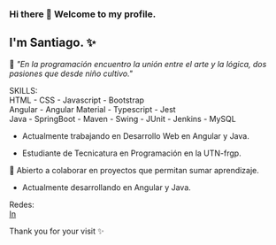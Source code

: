 ### Hi there 👋 Welcome to my profile.

## I'm Santiago. ✨

🌱 *"En la programación encuentro la unión entre el arte y la lógica, dos pasiones que desde niño cultivo."*

SKILLS:<br>
HTML - CSS - Javascript - Bootstrap<br>
Angular - Angular Material - Typescript - Jest<br>
Java - SpringBoot - Maven - Swing - JUnit - Jenkins - MySQL 

- Actualmente trabajando en Desarrollo Web en Angular y Java.

- Estudiante de Tecnicatura en Programación en la UTN-frgp.

💬 Abierto a colaborar en proyectos que permitan sumar aprendizaje.

- Actualmente desarrollando en Angular y Java. 

Redes:<br>
[In](https://www.linkedin.com/in/santiagocastellani/)

Thank you for your visit ✨



<!--
**SantiagoCastellani/SantiagoCastellani** is a ✨ _special_ ✨ repository because its `README.md` (this file) appears on your GitHub profile.

Here are some ideas to get you started:

- 🔭 I’m currently working on ...
- 🌱 I’m currently learning ...
- 👯 I’m looking to collaborate on ...
- 🤔 I’m looking for help with ...
- 💬 Ask me about ...
- 📫 How to reach me: ...
- 😄 Pronouns: ...
- ⚡ Fun fact: ...
-->
